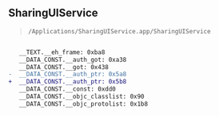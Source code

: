 ## SharingUIService

> `/Applications/SharingUIService.app/SharingUIService`

```diff

   __TEXT.__eh_frame: 0xba8
   __DATA_CONST.__auth_got: 0xa38
   __DATA_CONST.__got: 0x438
-  __DATA_CONST.__auth_ptr: 0x5a8
+  __DATA_CONST.__auth_ptr: 0x5b8
   __DATA_CONST.__const: 0xdd0
   __DATA_CONST.__objc_classlist: 0x90
   __DATA_CONST.__objc_protolist: 0x1b8

```
